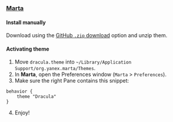 ### [Marta](https://marta.sh)

#### Install manually

Download using the [GitHub `.zip` download](https://github.com/danfq/dracula-marta/archive/main.zip) option and unzip them.

#### Activating theme

1. Move `dracula.theme` into `~/Library/Application Support/org.yanex.marta/Themes`.
2. In **Marta**, open the Preferences window (`Marta` > `Preferences`).
3. Make sure the right Pane contains this snippet:

```
behavior {
    theme "Dracula"
}
```

4. Enjoy!
